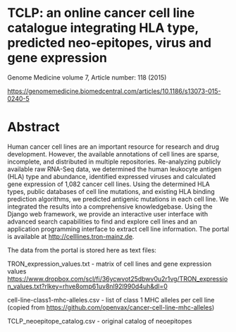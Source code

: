 # TCLP: an online cancer cell line catalogue integrating HLA type, predicted neo-epitopes, virus and gene expression
Genome Medicine volume 7, Article number: 118 (2015) 

https://genomemedicine.biomedcentral.com/articles/10.1186/s13073-015-0240-5

# Abstract
Human cancer cell lines are an important resource for research and drug development. However, the available annotations of cell lines are sparse, incomplete, and distributed in multiple repositories. Re-analyzing publicly available raw RNA-Seq data, we determined the human leukocyte antigen (HLA) type and abundance, identified expressed viruses and calculated gene expression of 1,082 cancer cell lines. Using the determined HLA types, public databases of cell line mutations, and existing HLA binding prediction algorithms, we predicted antigenic mutations in each cell line. We integrated the results into a comprehensive knowledgebase. Using the Django web framework, we provide an interactive user interface with advanced search capabilities to find and explore cell lines and an application programming interface to extract cell line information. The portal is available at http://celllines.tron-mainz.de.

The data from the portal is stored here as text files:

TRON_expression_values.txt - matrix of cell lines and gene expression values
https://www.dropbox.com/scl/fi/36ycwvot25dbwv0u2r1vg/TRON_expression_values.txt?rlkey=rhve8omp61uv8nl92l990d4uh&dl=0

cell-line-class1-mhc-alleles.csv - list of class 1 MHC alleles per cell line (copied from https://github.com/openvax/cancer-cell-line-mhc-alleles)

TCLP_neoepitope_catalog.csv - original catalog of neoepitopes
